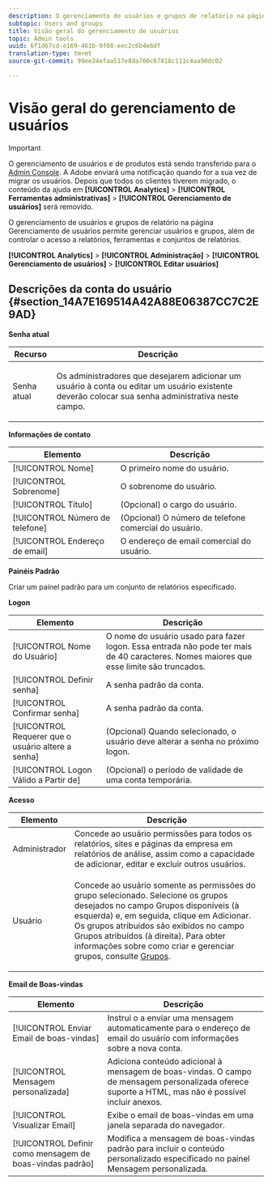 ```yaml
---
description: O gerenciamento de usuários e grupos de relatório na página Gerenciamento de usuários permite gerenciar usuários e grupos, além de controlar o acesso a relatórios, ferramentas e conjuntos de relatórios.
subtopic: Users and groups
title: Visão geral do gerenciamento de usuários
topic: Admin tools
uuid: 6f1d67cd-e169-461b-9f08-eec2c6b4e6df
translation-type: tm+mt
source-git-commit: 99ee24efaa517e8da700c67818c111c4aa90dc02

---
```



# Visão geral do gerenciamento de usuários

>[!IMPORTANT]
>
>O gerenciamento de usuários e de produtos está sendo transferido para o [Admin Console](https://helpx.adobe.com/enterprise/using/admin-console.html). A Adobe enviará uma notificação quando for a sua vez de migrar os usuários. Depois que todos os clientes tiverem migrado, o conteúdo da ajuda em **[!UICONTROL Analytics]** &gt; **[!UICONTROL Ferramentas administrativas]** &gt; **[!UICONTROL Gerenciamento de usuários]** será removido.

O gerenciamento de usuários e grupos de relatório na página Gerenciamento de usuários permite gerenciar usuários e grupos, além de controlar o acesso a relatórios, ferramentas e conjuntos de relatórios.

**[!UICONTROL Analytics]** &gt; **[!UICONTROL Administração]** &gt; **[!UICONTROL Gerenciamento de usuários]** &gt; **[!UICONTROL Editar usuários]**

## Descrições da conta do usuário {#section_14A7E169514A42A88E06387CC7C2E9AD}

**Senha atual**

<table id="table_91D1FD20C4C1411292252364328677AF"> 
 <thead> 
  <tr> 
   <th colname="col1" class="entry"> Recurso </th> 
   <th colname="col2" class="entry"> Descrição </th> 
  </tr> 
 </thead>
 <tbody> 
  <tr> 
   <td colname="col1"> Senha atual </td> 
   <td colname="col2"> <p>Os administradores que desejarem adicionar um usuário à conta ou editar um usuário existente deverão colocar sua senha administrativa neste campo. </p> </td> 
  </tr> 
 </tbody> 
</table>

**Informações de contato**

| Elemento | Descrição |
|---|---|
| [!UICONTROL Nome] | O primeiro nome do usuário. |
| [!UICONTROL Sobrenome] | O sobrenome do usuário. |
| [!UICONTROL Título] | (Opcional) o cargo do usuário. |
| [!UICONTROL Número de telefone] | (Opcional) O número de telefone comercial do usuário. |
| [!UICONTROL Endereço de email] | O endereço de email comercial do usuário. |

**Painéis Padrão**

Criar um painel padrão para um conjunto de relatórios especificado.

**Logon**

| Elemento | Descrição |
|---|---|
| [!UICONTROL Nome do Usuário] | O nome do usuário usado para fazer logon. Essa entrada não pode ter mais de 40 caracteres. Nomes maiores que esse limite são truncados. |
| [!UICONTROL Definir senha] | A senha padrão da conta. |
| [!UICONTROL Confirmar senha] | A senha padrão da conta. |
| [!UICONTROL Requerer que o usuário altere a senha] | (Opcional) Quando selecionado, o usuário deve alterar a senha no próximo logon. |
| [!UICONTROL Logon Válido a Partir de] | (Opcional) o período de validade de uma conta temporária. |

**Acesso**

<table id="table_5CAF9AAAE7E648B4887CEB7D682292F2"> 
 <thead> 
  <tr> 
   <th colname="col1" class="entry"> Elemento </th> 
   <th colname="col2" class="entry"> Descrição </th> 
  </tr> 
 </thead>
 <tbody> 
  <tr> 
   <td colname="col1"> <span class="wintitle"> Administrador</span> </td> 
   <td colname="col2"> Concede ao usuário permissões para todos os relatórios, sites e páginas da empresa em relatórios de análise, assim como a capacidade de adicionar, editar e excluir outros usuários. </td> 
  </tr> 
  <tr> 
   <td colname="col1"> <span class="wintitle"> Usuário</span> </td> 
   <td colname="col2"> <p> Concede ao usuário somente as permissões do grupo selecionado. Selecione os grupos desejados no campo <span class="uicontrol">Grupos disponíveis</span> (à esquerda) e, em seguida, clique em <span class="uicontrol">Adicionar</span>. Os grupos atribuídos são exibidos no campo <span class="uicontrol">Grupos atribuídos</span> (à direita). Para obter informações sobre como criar e gerenciar grupos, consulte <a href="/help/admin/user-management2/c-user-groups/groups.md">Grupos</a>. </p> </td> 
  </tr> 
 </tbody> 
</table>

**Email de Boas-vindas**

| Elemento | Descrição |
|---|---|
| [!UICONTROL Enviar Email de boas-vindas] | Instrui o a enviar uma mensagem automaticamente para o endereço de email do usuário com informações sobre a nova conta. |
| [!UICONTROL Mensagem personalizada] | Adiciona conteúdo adicional à mensagem de boas-vindas. O campo de mensagem personalizada oferece suporte a HTML, mas não é possível incluir anexos. |
| [!UICONTROL Visualizar Email] | Exibe o email de boas-vindas em uma janela separada do navegador. |
| [!UICONTROL Definir como mensagem de boas-vindas padrão] | Modifica a mensagem de boas-vindas padrão para incluir o conteúdo personalizado especificado no painel Mensagem personalizada. |

